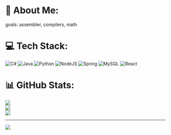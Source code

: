 # 💫 About Me:
goals: assembler, compilers, math


# 💻 Tech Stack:
![C#](https://img.shields.io/badge/c%23-%23239120.svg?style=for-the-badge&logo=c-sharp&logoColor=white) ![Java](https://img.shields.io/badge/java-%23ED8B00.svg?style=for-the-badge&logo=java&logoColor=white) ![Python](https://img.shields.io/badge/python-3670A0?style=for-the-badge&logo=python&logoColor=ffdd54) ![NodeJS](https://img.shields.io/badge/node.js-6DA55F?style=for-the-badge&logo=node.js&logoColor=white) ![Spring](https://img.shields.io/badge/spring-%236DB33F.svg?style=for-the-badge&logo=spring&logoColor=white) ![MySQL](https://img.shields.io/badge/mysql-%2300f.svg?style=for-the-badge&logo=mysql&logoColor=white) ![React](https://img.shields.io/badge/react-%2320232a.svg?style=for-the-badge&logo=react&logoColor=%2361DAFB)
# 📊 GitHub Stats:
![](https://github-readme-stats.vercel.app/api?username=Denis11333&theme=radical&hide_border=false&include_all_commits=false&count_private=false)<br/>
![](https://github-readme-streak-stats.herokuapp.com/?user=Denis11333&theme=radical&hide_border=false)<br/>
![](https://github-readme-stats.vercel.app/api/top-langs/?username=Denis11333&theme=radical&hide_border=false&include_all_commits=false&count_private=false&layout=compact)

---
[![](https://visitcount.itsvg.in/api?id=Denis11333&icon=0&color=0)](https://visitcount.itsvg.in)

